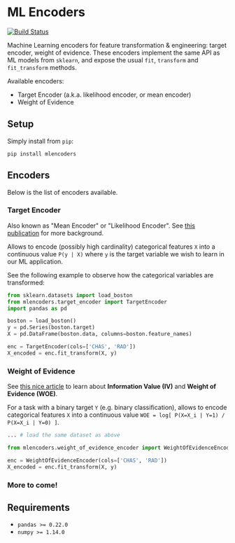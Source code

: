 # ML Encoders

[![Build Status](https://travis-ci.org/tcassou/mlencoders.svg?branch=master)](https://travis-ci.org/tcassou/mlencoders)

Machine Learning encoders for feature transformation & engineering: target encoder, weight of evidence.
These encoders implement the same API as ML models from `sklearn`, and expose the usual `fit`, `transform` and `fit_transform` methods.

Available encoders:
* Target Encoder (a.k.a. likelihood encoder, or mean encoder)
* Weight of Evidence

## Setup

Simply install from `pip`:
```
pip install mlencoders
```

## Encoders

Below is the list of encoders available.

### Target Encoder

Also known as "Mean Encoder" or "Likelihood Encoder". See [this publication](https://kaggle2.blob.core.windows.net/forum-message-attachments/225952/7441/high%20cardinality%20categoricals.pdf) for more background.

Allows to encode (possibly high cardinality) categorical features `X` into a continuous value `P(y | X)` where `y` is the target variable we wish to learn in our ML application.

See the following example to observe how the categorical variables are transformed:

```python
from sklearn.datasets import load_boston
from mlencoders.target_encoder import TargetEncoder
import pandas as pd

boston = load_boston()
y = pd.Series(boston.target)
X = pd.DataFrame(boston.data, columns=boston.feature_names)

enc = TargetEncoder(cols=['CHAS', 'RAD'])
X_encoded = enc.fit_transform(X, y)
```

### Weight of Evidence
See [this nice article](https://multithreaded.stitchfix.com/blog/2015/08/13/weight-of-evidence/) to learn about **Information Value (IV)** and **Weight of Evidence (WOE)**.

For a task with a binary target `Y` (e.g. binary classification), allows to encode categorical features `X` into a continuous value `WOE = log[ P(X=X_i | Y=1) / P(X=X_i | Y=0) ]`.

```python
... # load the same dataset as above

from mlencoders.weight_of_evidence_encoder import WeightOfEvidenceEncoder

enc = WeightOfEvidenceEncoder(cols=['CHAS', 'RAD'])
X_encoded = enc.fit_transform(X, y)
```

### More to come!

## Requirements

* `pandas >= 0.22.0`
* `numpy >= 1.14.0`
